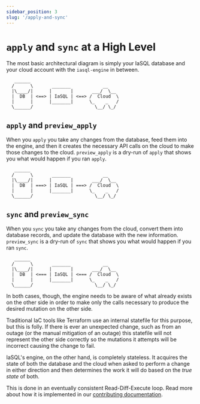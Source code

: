 ```yaml
---
sidebar_position: 3
slug: '/apply-and-sync'
---
```


# `apply` and `sync` at a High Level

The most basic architectural diagram is simply your IaSQL database and your cloud account with the `iasql-engine` in between.

```
   ______
  /      \       _______            __
  |\____/|      |       |       ___/  \__
  |  DB  | <==> | IaSQL | <==> /  Cloud  \
  |      |      |_______|      \_    _   /
  \______/                       \__/ \_/
```

## `apply` and `preview_apply`

When you `apply` you take any changes from the database, feed them into the engine, and then it creates the necessary API calls on the cloud to make those changes to the cloud. `preview_apply` is a dry-run of `apply` that shows you what would happen if you ran `apply`.

```
   ______
  /      \       _______            __
  |\____/|      |       |       ___/  \__
  |  DB  | ===> | IaSQL | ===> /  Cloud  \
  |      |      |_______|      \_    _   /
  \______/                       \__/ \_/
```

## `sync` and `preview_sync`

When you `sync` you take any changes from the cloud, convert them into database records, and update the database with the new information. `preview_sync` is a dry-run of `sync` that shows you what would happen if you ran `sync`.

```
   ______
  /      \       _______            __
  |\____/|      |       |       ___/  \__
  |  DB  | <=== | IaSQL | <=== /  Cloud  \
  |      |      |_______|      \_    _   /
  \______/                       \__/ \_/
```


In both cases, though, the engine needs to be aware of what already exists on the other side in order to make only the calls necessary to produce the desired mutation on the other side.

Traditional IaC tools like Terraform use an internal statefile for this purpose, but this is folly. If there is ever an unexpected change, such as from an outage (or the manual mitigation of an outage) this statefile will not represent the other side correctly so the mutations it attempts will be incorrect causing the change to fail.

IaSQL's engine, on the other hand, is completely stateless. It acquires the state of both the database and the cloud when asked to perform a change in either direction and then determines the work it will do based on the *true state* of both.

This is done in an eventually consistent Read-Diff-Execute loop. Read more about how it is implemented in our [contributing documentation](https://github.com/iasql/iasql-engine/blob/main/CONTRIBUTING.md#apply-and-sync-behavior).